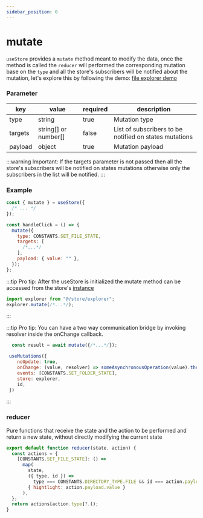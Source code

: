 ```yaml
---
sidebar_position: 6
---
```


# mutate

`useStore` provides a `mutate` method meant to modify the data, once the method is called the `reducer` will performed the corresponding mutation base on the `type` and all the store's subscribers will be notified about the mutation, let's explore this by following the demo: [file explorer demo](https://stackblitz.com/~/github.com/Maxtermax/file-explorer)
### Parameter

| key     | value                | required | description                                            |
| ------- | -------------------- | -------- | ------------------------------------------------------ |
| type    | string               | true     | Mutation type                                          |
| targets | string[] or number[] | false    | List of subscribers to be notified on states mutations |
| payload | object               | true     | Mutation payload                                       |

:::warning
Important: If the targets parameter is not passed then all the store's subscribers will be notified on states mutations otherwise only the subscribers in the list will be notified.
:::

### Example

```javascript
const { mutate } = useStore({
  /* ... */
});

const handleClick = () => {
  mutate({
    type: CONSTANTS.SET_FILE_STATE,
    targets: [
      /*...*/
    ],
    payload: { value: "" },
  });
};
```

:::tip
Pro tip: After the useStore is initialized the mutate method can be accessed from the store's [instance](/docs/basics/useStore#store)

```javascript
import explorer from "@/store/explorer";
explorer.mutate(/*...*/);
```
:::

:::tip
Pro tip: You can have a two way communication bridge by invoking resolver inside the onChange callback.

```javascript
  const result = await mutate({/*...*/});
```

```javascript
 useMutations({
    noUpdate: true,
    onChange: (value, resolver) => someAsynchronousOperation(value).then(resolver)
    events: [CONSTANTS.SET_FOLDER_STATE],
    store: explorer,
    id, 
 })
```
:::



### reducer

Pure functions that receive the state and the action to be performed and return a new state, without directly modifying the current state

```javascript
export default function reducer(state, action) {
  const actions = {
    [CONSTANTS.SET_FILE_STATE]: () =>
      map(
        state,
        ({ type, id }) =>
          type === CONSTANTS.DIRECTORY_TYPE.FILE && id === action.payload.id,
        { hightlight: action.payload.value }
      ),
  };
  return actions[action.type]?.();
}
```
